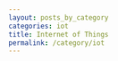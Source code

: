 ```yaml
---
layout: posts_by_category
categories: iot
title: Internet of Things
permalink: /category/iot
---
```

